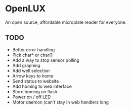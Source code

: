 # OpenLUX

An open source, affordable microplate reader for everyone.

## TODO
* Better error handling
* Pick char* or char[]
* Add a way to stop sensor polling
* Add graphing
* Add well selection
* Arrow keys to home
* Send status to website
* Add homing to web interface
* Store homing on flash
* Power on / off LED
* Motor daemon (can't stay in web handlers long
